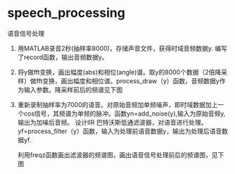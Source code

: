 # speech_processing
 语音信号处理

1.	用MATLAB录音2秒(抽样率8000)，存储声音文件，获得时域音频数据y. 编写了record函数，输出音频数据y。
2.	将y做fft变换，画出幅度(abs)和相位(angle)谱。取y的8000个数据（2倍降采样）做fft变换，画出幅度和相位谱。process_draw（y）函数，音频数据y作为输入参数。降采样前后的频谱见下图

3.	重新录制抽样率为7000的语音。对原始音频加单频噪声，即时域数据加上一个cos信号，其频谱为单频的脉冲。函数yn=add\_noise(y),输入为原始音频y,输出为加噪后音频。 设计IIR 巴特沃斯低通滤波器，对语音进行处理。yf=process_filter（y）函数，输入为处理前语音数据y，输出为处理后语音数据yf.

    利用freqz函数画出滤波器的频谱图，画出语音信号处理前后的频谱图，见下图